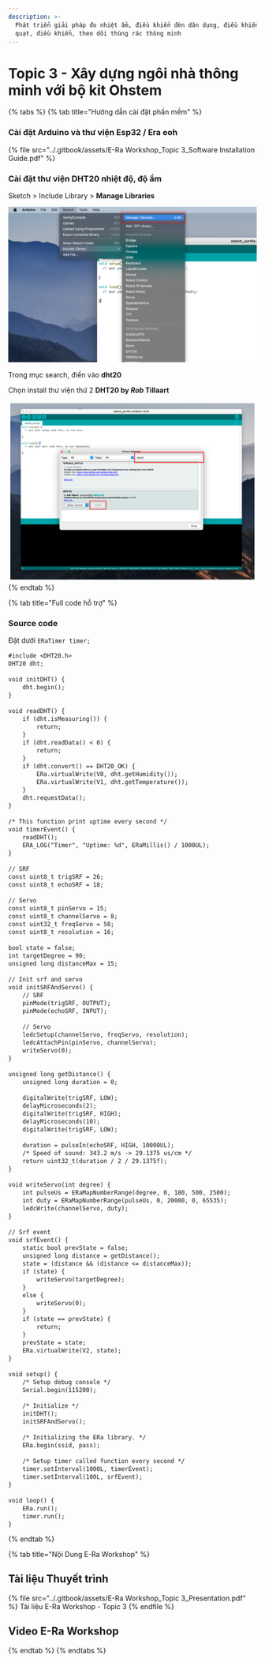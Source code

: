 ```yaml
---
description: >-
  Phát triển giải pháp đo nhiệt ẩm, điều khiển đèn dân dụng, điều khiển tốc độ
  quạt, điều khiển, theo dõi thùng rác thông minh
---
```


# Topic 3 - Xây dựng ngôi nhà thông minh với bộ kit Ohstem



{% tabs %}
{% tab title="Hướng dẫn cài đặt phần mềm" %}
### Cài đặt Arduino và thư viện Esp32 / Era eoh

{% file src="../.gitbook/assets/E-Ra Workshop_Topic 3_Software Installation Guide.pdf" %}

### Cài đặt thư viện DHT20 nhiệt độ, độ ẩm

Sketch > Include Library > **Manage Libraries**

![](<../.gitbook/assets/image (74).png>)

Trong mục search, điền vào **dht20**

Chọn install thư viện thứ 2 **DHT20 by **_**Rob**_** Tillaart**

![](<../.gitbook/assets/image (75).png>)
{% endtab %}

{% tab title="Full code hỗ trợ" %}
### **Source code**

Đặt dưới `ERaTimer timer;`

```
#include <DHT20.h>
DHT20 dht;

void initDHT() {
    dht.begin();
}

void readDHT() {
    if (dht.isMeasuring()) {
        return;
    }
    if (dht.readData() < 0) {
        return;
    }
    if (dht.convert() == DHT20_OK) {
        ERa.virtualWrite(V0, dht.getHumidity());
        ERa.virtualWrite(V1, dht.getTemperature());
    }
    dht.requestData();
}

/* This function print uptime every second */
void timerEvent() {
    readDHT();
    ERA_LOG("Timer", "Uptime: %d", ERaMillis() / 1000UL);
}

// SRF
const uint8_t trigSRF = 26;
const uint8_t echoSRF = 18;

// Servo
const uint8_t pinServo = 15;
const uint8_t channelServo = 8;
const uint32_t freqServo = 50;
const uint8_t resolution = 16;

bool state = false;
int targetDegree = 90;
unsigned long distanceMax = 15;

// Init srf and servo
void initSRFAndServo() {
    // SRF
    pinMode(trigSRF, OUTPUT);
    pinMode(echoSRF, INPUT);

    // Servo  
    ledcSetup(channelServo, freqServo, resolution);
    ledcAttachPin(pinServo, channelServo);
    writeServo(0);
}

unsigned long getDistance() {
    unsigned long duration = 0;

    digitalWrite(trigSRF, LOW);
    delayMicroseconds(2);
    digitalWrite(trigSRF, HIGH);
    delayMicroseconds(10);
    digitalWrite(trigSRF, LOW);

    duration = pulseIn(echoSRF, HIGH, 10000UL);
    /* Speed of sound: 343.2 m/s -> 29.1375 us/cm */
    return uint32_t(duration / 2 / 29.1375f);
}

void writeServo(int degree) {
    int pulseUs = ERaMapNumberRange(degree, 0, 180, 500, 2500);
    int duty = ERaMapNumberRange(pulseUs, 0, 20000, 0, 65535);
    ledcWrite(channelServo, duty);
}

// Srf event
void srfEvent() {
    static bool prevState = false;
    unsigned long distance = getDistance();
    state = (distance && (distance <= distanceMax));
    if (state) {
        writeServo(targetDegree);
    }
    else {
        writeServo(0);
    }
    if (state == prevState) {
        return;
    }
    prevState = state;
    ERa.virtualWrite(V2, state);
}

void setup() {
    /* Setup debug console */
    Serial.begin(115200);

    /* Initialize */
    initDHT();
    initSRFAndServo();

    /* Initializing the ERa library. */
    ERa.begin(ssid, pass);

    /* Setup timer called function every second */
    timer.setInterval(1000L, timerEvent);
    timer.setInterval(100L, srfEvent);
}

void loop() {
    ERa.run();
    timer.run();
}
```
{% endtab %}

{% tab title="Nội Dung E-Ra Workshop" %}
## Tài liệu Thuyết trình

{% file src="../.gitbook/assets/E-Ra Workshop_Topic 3_Presentation.pdf" %}
Tài liệu E-Ra Workshop - Topic 3
{% endfile %}

## Video E-Ra Workshop


{% endtab %}
{% endtabs %}



